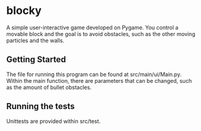 # blocky

A simple user-interactive game developed on Pygame. You control a movable block and the goal is to avoid obstacles, such as the other moving particles and the walls.

## Getting Started

The file for running this program can be found at src/main/ui/Main.py. Within the main function, there are parameters that can be changed, such as the amount of bullet obstacles. 


## Running the tests

Unittests are provided within src/test.
